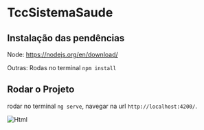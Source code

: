 # TccSistemaSaude

## Instalação das pendências

Node: https://nodejs.org/en/download/

Outras: Rodas no terminal `npm install`

## Rodar o Projeto

rodar no terminal `ng serve`, navegar na url `http://localhost:4200/`.


![Html]([https://simpleicons.org/icons/html5.svg](https://img.shields.io/badge/html5-grey?style=for-the-badge&logo=html5))

